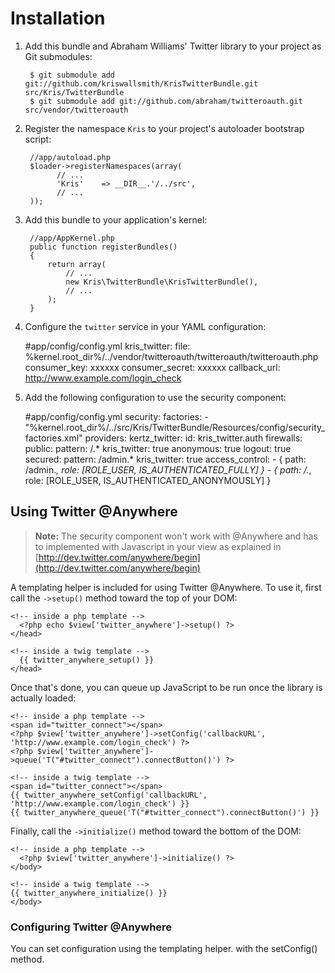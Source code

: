 Installation
============

  1. Add this bundle and Abraham Williams' Twitter library to your project as Git submodules:

          $ git submodule add git://github.com/kriswallsmith/KrisTwitterBundle.git src/Kris/TwitterBundle
          $ git submodule add git://github.com/abraham/twitteroauth.git src/vendor/twitteroauth

  2. Register the namespace `Kris` to your project's autoloader bootstrap script:

          //app/autoload.php
          $loader->registerNamespaces(array(
                // ...
                'Kris'    => __DIR__.'/../src',
                // ...
          ));

  3. Add this bundle to your application's kernel:

          //app/AppKernel.php
          public function registerBundles()
          {
              return array(
                  // ...
                  new Kris\TwitterBundle\KrisTwitterBundle(),
                  // ...
              );
          }

  4. Configure the `twitter` service in your YAML configuration:

        #app/config/config.yml
        kris_twitter:
            file: %kernel.root_dir%/../vendor/twitteroauth/twitteroauth/twitteroauth.php
            consumer_key: xxxxxx
            consumer_secret: xxxxxx
            callback_url: http://www.example.com/login_check

  5. Add the following configuration to use the security component:

        #app/config/config.yml
        security:
            factories:
                - "%kernel.root_dir%/../src/Kris/TwitterBundle/Resources/config/security_factories.xml"
            providers:
                kertz_twitter:
                    id: kris_twitter.auth
            firewalls:
                public:
                    pattern:   /.*
                    kris_twitter: true
                    anonymous: true
                    logout: true
                secured:
                    pattern:   /admin.*
                    kris_twitter:  true
            access_control:
                - { path: /admin.*, role: [ROLE_USER, IS_AUTHENTICATED_FULLY] }
                - { path: /.*, role: [ROLE_USER, IS_AUTHENTICATED_ANONYMOUSLY] }

Using Twitter @Anywhere
-----------------------

>**Note:** The security component won't work with @Anywhere and has to implemented with Javascript in your view as explained in [http://dev.twitter.com/anywhere/begin](http://dev.twitter.com/anywhere/begin)

A templating helper is included for using Twitter @Anywhere. To use it, first
call the `->setup()` method toward the top of your DOM:

    <!-- inside a php template -->
      <?php echo $view['twitter_anywhere']->setup() ?>
    </head>

    <!-- inside a twig template -->
      {{ twitter_anywhere_setup() }}
    </head>

Once that's done, you can queue up JavaScript to be run once the library is
actually loaded:

    <!-- inside a php template -->
    <span id="twitter_connect"></span>
    <?php $view['twitter_anywhere']->setConfig('callbackURL', 'http://www.example.com/login_check') ?>
    <?php $view['twitter_anywhere']->queue('T("#twitter_connect").connectButton()') ?>

    <!-- inside a twig template -->
    <span id="twitter_connect"></span>
    {{ twitter_anywhere_setConfig('callbackURL', 'http://www.example.com/login_check') }}
    {{ twitter_anywhere_queue('T("#twitter_connect").connectButton()') }}

Finally, call the `->initialize()` method toward the bottom of the DOM:

    <!-- inside a php template -->
      <?php $view['twitter_anywhere']->initialize() ?>
    </body>

    <!-- inside a twig template -->
    {{ twitter_anywhere_initialize() }}
    </body>

### Configuring Twitter @Anywhere

You can set configuration using the templating helper. with the setConfig() method.
